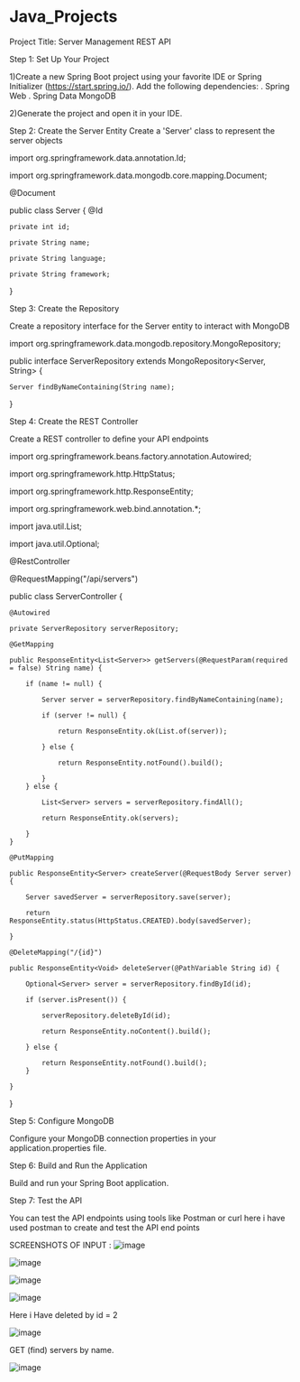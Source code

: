 # Java_Projects
Project Title: Server Management REST API

Step 1: Set Up Your Project

1)Create a new Spring Boot project using your favorite IDE or Spring Initializer (https://start.spring.io/). Add the following dependencies:
 . Spring Web
 . Spring Data MongoDB
 
2)Generate the project and open it in your IDE.

Step 2: Create the Server Entity
Create a 'Server' class to represent the server objects

import org.springframework.data.annotation.Id;

import org.springframework.data.mongodb.core.mapping.Document;

@Document

public class Server {
    @Id
    
    private int id;
    
    private String name;
    
    private String language;
    
    private String framework;

  
}


Step 3: Create the Repository

Create a repository interface for the Server entity to interact with MongoDB

import org.springframework.data.mongodb.repository.MongoRepository;

public interface ServerRepository extends MongoRepository<Server, String> {

    Server findByNameContaining(String name);
}


Step 4: Create the REST Controller

Create a REST controller to define your API endpoints

import org.springframework.beans.factory.annotation.Autowired;

import org.springframework.http.HttpStatus;

import org.springframework.http.ResponseEntity;

import org.springframework.web.bind.annotation.*;

import java.util.List;

import java.util.Optional;


@RestController

@RequestMapping("/api/servers")

public class ServerController {

    @Autowired
    
    private ServerRepository serverRepository;

    @GetMapping
    
    public ResponseEntity<List<Server>> getServers(@RequestParam(required = false) String name) {
    
        if (name != null) {
        
            Server server = serverRepository.findByNameContaining(name);
            
            if (server != null) {
            
                return ResponseEntity.ok(List.of(server));
                
            } else {
            
                return ResponseEntity.notFound().build();
                
            }
        } else {
        
            List<Server> servers = serverRepository.findAll();
            
            return ResponseEntity.ok(servers);
            
        }
    }

    @PutMapping
    
    public ResponseEntity<Server> createServer(@RequestBody Server server) {
    
        Server savedServer = serverRepository.save(server);
        
        return ResponseEntity.status(HttpStatus.CREATED).body(savedServer);
        
    }

    @DeleteMapping("/{id}")
    
    public ResponseEntity<Void> deleteServer(@PathVariable String id) {
    
        Optional<Server> server = serverRepository.findById(id);
        
        if (server.isPresent()) {
        
            serverRepository.deleteById(id);
            
            return ResponseEntity.noContent().build();
            
        } else {
        
            return ResponseEntity.notFound().build();
        }
        
    }
}


Step 5: Configure MongoDB

Configure your MongoDB connection properties in your application.properties file.

Step 6: Build and Run the Application

Build and run your Spring Boot application.

Step 7: Test the API

You can test the API endpoints using tools like Postman or curl here i have used postman to create and test the API end points

SCREENSHOTS OF INPUT :
![image](https://github.com/Sirichandana7/Java_Projects/assets/83815075/60499731-8804-437b-ad8d-b9900a74acbb)

![image](https://github.com/Sirichandana7/Java_Projects/assets/83815075/aa66b5b3-a299-4ecf-be93-4ca795340245)

![image](https://github.com/Sirichandana7/Java_Projects/assets/83815075/63a33c45-fc83-46ec-b9ae-8486983ef08f)

![image](https://github.com/Sirichandana7/Java_Projects/assets/83815075/110e3356-e743-4f72-ab20-2d60753bcb85)

Here i Have deleted  by id = 2

![image](https://github.com/Sirichandana7/Java_Projects/assets/83815075/c43d4076-bb32-4d1a-8bb4-6645d799a4ff)

GET (find) servers by name.

![image](https://github.com/Sirichandana7/Java_Projects/assets/83815075/c9da43e1-8fb8-468e-9be2-f28e9a3f0c75)






